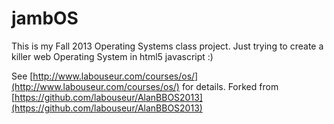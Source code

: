 jambOS
============

This is my Fall 2013 Operating Systems class project.
Just trying to create a killer web Operating System in html5 javascript :)



See [http://www.labouseur.com/courses/os/](http://www.labouseur.com/courses/os/) for details. 
Forked from [https://github.com/labouseur/AlanBBOS2013](https://github.com/labouseur/AlanBBOS2013)
